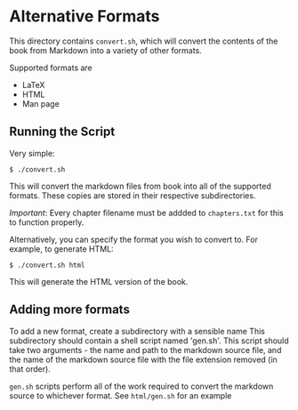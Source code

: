 # Alternative Formats
This directory contains `convert.sh`, which will convert the contents of the book from
Markdown into a variety of other formats.

Supported formats are

 - LaTeX
 - HTML
 - Man page

## Running the Script

Very simple:

    $ ./convert.sh

This will convert the markdown files from book into all of the supported formats.
These copies are stored in their respective subdirectories.

_Important_: Every chapter filename must be addded to `chapters.txt` for this to
function properly.

Alternatively, you can specify the format you wish to convert to. For example,
to generate HTML:

    $ ./convert.sh html

This will generate the HTML version of the book.

## Adding more formats

To add a new format, create a subdirectory with a sensible name
This subdirectory should contain a shell script
named 'gen.sh'. This script should take two
arguments - the name and path to the markdown source file,
and the name of the markdown source file with the
file extension removed (in that order).

`gen.sh` scripts perform all of the work required to convert
the markdown source to whichever format. See `html/gen.sh` for
an example